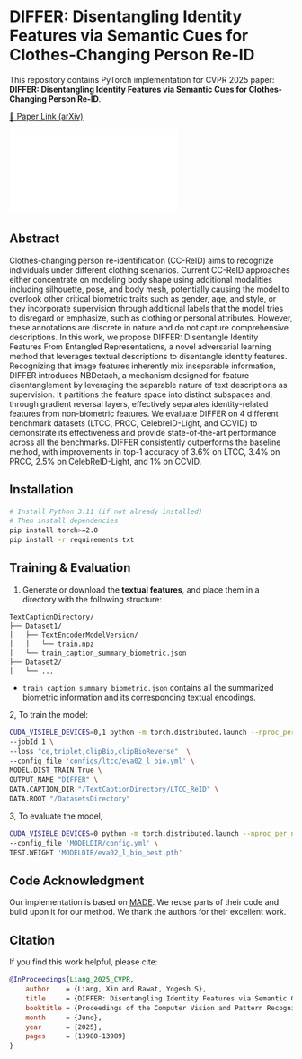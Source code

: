 # DIFFER: Disentangling Identity Features via Semantic Cues for Clothes-Changing Person Re-ID

This repository contains PyTorch implementation for CVPR 2025 paper: **DIFFER: Disentangling Identity Features via Semantic Cues for Clothes-Changing Person Re-ID**.  

[🔗 Paper Link (arXiv)](https://arxiv.org/abs/2503.22912)

![Model Architecture](figure/differ_method.pdf)

## Abstract

Clothes-changing person re-identification (CC-ReID) aims to recognize individuals under different clothing scenarios. Current CC-ReID approaches either concentrate on modeling body shape using additional modalities including silhouette, pose, and body mesh, potentially causing the model to overlook other critical biometric traits such as gender, age, and style, or they incorporate supervision through additional labels that the model tries to disregard or emphasize, such as clothing or personal attributes. However, these annotations are discrete in nature and do not capture comprehensive descriptions.
In this work, we propose DIFFER: Disentangle Identity Features From Entangled Representations, a novel adversarial learning method that leverages textual descriptions to disentangle identity features. Recognizing that image features inherently mix inseparable information, DIFFER introduces NBDetach, a mechanism designed for feature disentanglement by leveraging the separable nature of text descriptions as supervision. It partitions the feature space into distinct subspaces and, through gradient reversal layers, effectively separates identity-related features from non-biometric features. We evaluate DIFFER on 4 different benchmark datasets (LTCC, PRCC, CelebreID-Light, and CCVID) to demonstrate its effectiveness and provide state-of-the-art performance across all the benchmarks. DIFFER consistently outperforms the baseline method, with improvements in top-1 accuracy of 3.6% on LTCC, 3.4% on PRCC, 2.5% on CelebReID-Light, and 1% on CCVID.


## Installation

```bash
# Install Python 3.11 (if not already installed)
# Then install dependencies
pip install torch>=2.0
pip install -r requirements.txt
````


## Training & Evaluation

1. Generate or download the **textual features**, and place them in a directory with the following structure:

```
TextCaptionDirectory/
├── Dataset1/
│   ├── TextEncoderModelVersion/
│   │   └── train.npz
│   └── train_caption_summary_biometric.json
├── Dataset2/
│   └── ...
```

* `train_caption_summary_biometric.json` contains all the summarized biometric information and its corresponding textual encodings.

2, To train the model:
```bash
CUDA_VISIBLE_DEVICES=0,1 python -m torch.distributed.launch --nproc_per_node=2 --master_port $PORTNUM train.py  \
--jobId 1 \
--loss "ce,triplet,clipBio,clipBioReverse"  \
--config_file 'configs/ltcc/eva02_l_bio.yml' \
MODEL.DIST_TRAIN True \
OUTPUT_NAME "DIFFER" \
DATA.CAPTION_DIR "/TextCaptionDirectory/LTCC_ReID" \
DATA.ROOT "/DatasetsDirectory"
```

3, To evaluate the model,

```bash
CUDA_VISIBLE_DEVICES=0 python -m torch.distributed.launch --nproc_per_node=1 --master_port 6673 test.py \
--config_file 'MODELDIR/config.yml' \
TEST.WEIGHT 'MODELDIR/eva02_l_bio_best.pth' 

```

## Code Acknowledgment

Our implementation is based on [MADE](https://github.com/moon-wh/MADE.git). We reuse parts of their code and build upon it for our method. We thank the authors for their excellent work.

## Citation

If you find this work helpful, please cite:

```bibtex
@InProceedings{Liang_2025_CVPR,
    author    = {Liang, Xin and Rawat, Yogesh S},
    title     = {DIFFER: Disentangling Identity Features via Semantic Cues for Clothes-Changing Person Re-ID},
    booktitle = {Proceedings of the Computer Vision and Pattern Recognition Conference (CVPR)},
    month     = {June},
    year      = {2025},
    pages     = {13980-13989}
}
```